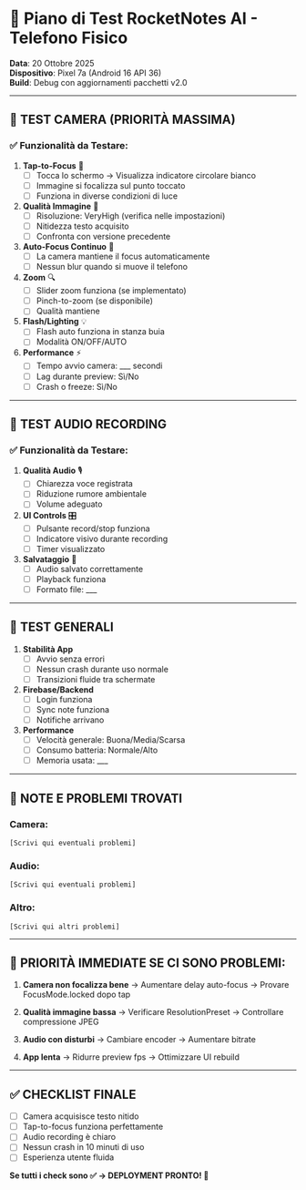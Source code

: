 # 📱 Piano di Test RocketNotes AI - Telefono Fisico
**Data**: 20 Ottobre 2025  
**Dispositivo**: Pixel 7a (Android 16 API 36)  
**Build**: Debug con aggiornamenti pacchetti v2.0

---

## 🎥 TEST CAMERA (PRIORITÀ MASSIMA)

### ✅ Funzionalità da Testare:

1. **Tap-to-Focus** 🎯
   - [ ] Tocca lo schermo → Visualizza indicatore circolare bianco
   - [ ] Immagine si focalizza sul punto toccato
   - [ ] Funziona in diverse condizioni di luce

2. **Qualità Immagine** 📸
   - [ ] Risoluzione: VeryHigh (verifica nelle impostazioni)
   - [ ] Nitidezza testo acquisito
   - [ ] Confronta con versione precedente

3. **Auto-Focus Continuo** 🔄
   - [ ] La camera mantiene il focus automaticamente
   - [ ] Nessun blur quando si muove il telefono

4. **Zoom** 🔍
   - [ ] Slider zoom funziona (se implementato)
   - [ ] Pinch-to-zoom (se disponibile)
   - [ ] Qualità mantiene

5. **Flash/Lighting** 💡
   - [ ] Flash auto funziona in stanza buia
   - [ ] Modalità ON/OFF/AUTO

6. **Performance** ⚡
   - [ ] Tempo avvio camera: ___ secondi
   - [ ] Lag durante preview: Sì/No
   - [ ] Crash o freeze: Sì/No

---

## 🎤 TEST AUDIO RECORDING

### ✅ Funzionalità da Testare:

1. **Qualità Audio** 🎙️
   - [ ] Chiarezza voce registrata
   - [ ] Riduzione rumore ambientale
   - [ ] Volume adeguato

2. **UI Controls** 🎛️
   - [ ] Pulsante record/stop funziona
   - [ ] Indicatore visivo durante recording
   - [ ] Timer visualizzato

3. **Salvataggio** 💾
   - [ ] Audio salvato correttamente
   - [ ] Playback funziona
   - [ ] Formato file: ___

---

## 🔧 TEST GENERALI

1. **Stabilità App**
   - [ ] Avvio senza errori
   - [ ] Nessun crash durante uso normale
   - [ ] Transizioni fluide tra schermate

2. **Firebase/Backend**
   - [ ] Login funziona
   - [ ] Sync note funziona
   - [ ] Notifiche arrivano

3. **Performance**
   - [ ] Velocità generale: Buona/Media/Scarsa
   - [ ] Consumo batteria: Normale/Alto
   - [ ] Memoria usata: ___

---

## 📝 NOTE E PROBLEMI TROVATI

### Camera:
```
[Scrivi qui eventuali problemi]
```

### Audio:
```
[Scrivi qui eventuali problemi]
```

### Altro:
```
[Scrivi qui altri problemi]
```

---

## 🎯 PRIORITÀ IMMEDIATE SE CI SONO PROBLEMI:

1. **Camera non focalizza bene**
   → Aumentare delay auto-focus
   → Provare FocusMode.locked dopo tap

2. **Qualità immagine bassa**
   → Verificare ResolutionPreset
   → Controllare compressione JPEG

3. **Audio con disturbi**
   → Cambiare encoder
   → Aumentare bitrate

4. **App lenta**
   → Ridurre preview fps
   → Ottimizzare UI rebuild

---

## ✅ CHECKLIST FINALE

- [ ] Camera acquisisce testo nitido
- [ ] Tap-to-focus funziona perfettamente
- [ ] Audio recording è chiaro
- [ ] Nessun crash in 10 minuti di uso
- [ ] Esperienza utente fluida

**Se tutti i check sono ✅ → DEPLOYMENT PRONTO! 🚀**
